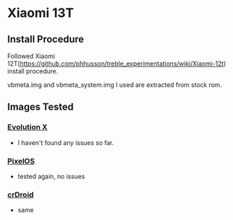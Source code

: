 # Xiaomi 13T

## Install Procedure

Followed Xiaomi 12T(https://github.com/phhusson/treble_experimentations/wiki/Xiaomi-12t) install procedure.

vbmeta.img and vbmeta_system.img I used are extracted from stock rom.

## Images Tested

### [Evolution X](https://github.com/KoysX/treble_build_evo)
- I haven't found any issues so far.

### [PixelOS](https://github.com/MisterZtr/PixelOS_gsi)
- tested again, no issues

### [crDroid](https://github.com/naz664/crDroid_gsi)
- same